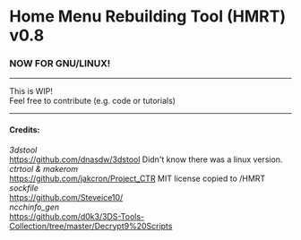 Home Menu Rebuilding Tool (HMRT) v0.8  
=====================================  
### NOW FOR GNU/LINUX!  

----
  
This is WIP!  
Feel free to contribute (e.g. code or tutorials)  

----
  
#### Credits:   
_3dstool_   
https://github.com/dnasdw/3dstool Didn't know there was a linux version.  
_ctrtool & makerom_  
https://github.com/jakcron/Project_CTR MIT license copied to /HMRT  
_sockfile_  
https://github.com/Steveice10/  
_ncchinfo_gen_  
https://github.com/d0k3/3DS-Tools-Collection/tree/master/Decrypt9%20Scripts  

  
